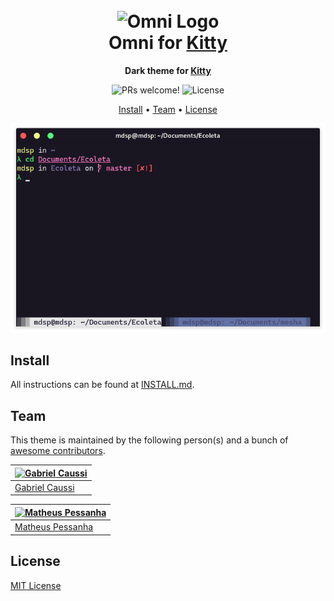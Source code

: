 <h1 align="center">
  <br>
  <img src="https://storage.googleapis.com/golden-wind/github/omni/omni.png" alt="Omni Logo" width="100">
  <br>
  Omni for <a href="https://sw.kovidgoyal.net/kitty/">Kitty</a>
  <br>
</h1>

<p align="center">
  <strong>Dark theme for <a href="https://sw.kovidgoyal.net/kitty/">Kitty</a></strong>
</p>

<p align="center">
  <img src="https://img.shields.io/badge/PRs-welcome-%235FCC6F.svg" alt="PRs welcome!" />

  <img alt="License" src="https://img.shields.io/badge/license-MIT-%235FCC6F">
</p>

<p align="center">
  <a href="#install">Install</a> •
  <a href="#team">Team</a> •
  <a href="#license">License</a>
</p>

<p align="center">
  <img alt="Omni screnshoot for kitty" src="./screenshot.png">
</p>

## Install

All instructions can be found at [INSTALL.md](./INSTALL.md).

## Team

This theme is maintained by the following person(s) and a bunch of [awesome contributors](https://github.com/getomni/kitty/graphs/contributors).

| [![Gabriel Caussi](https://github.com/gabrielcaussi.png?size=100)](https://github.com/gabrielcaussi) |
| ---------------------------------------------------------------------------------------------------- |
| [Gabriel Caussi](https://github.com/gabrielcaussi)                                                   |


| [![Matheus Pessanha](https://github.com/Mdsp9070.png?size=100)](https://github.com/Mdsp9070) |
| -------------------------------------------------------------------------------------------- |
| [Matheus Pessanha](https://github.com/Mdsp9070)                                              |

## License

[MIT License](./LICENSE.md)
